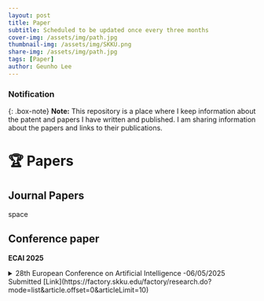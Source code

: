 ```yaml
---
layout: post
title: Paper
subtitle: Scheduled to be updated once every three months
cover-img: /assets/img/path.jpg
thumbnail-img: /assets/img/SKKU.png
share-img: /assets/img/path.jpg
tags: [Paper]
author: Geunho Lee
---
```


### Notification
{: .box-note}
**Note:** This repository is a place where I keep information about the patent and papers I have written and published. I am sharing information about the papers and links to their publications.

# 🏆 Papers

## Journal Papers
space
## Conference paper
**ECAI 2025**
<details markdown="1">
<summary> 28th European Conference on Artificial Intelligence -06/05/2025 Submitted [Link](https://factory.skku.edu/factory/research.do?mode=list&article.offset=0&articleLimit=10) </summary>
An Improved YOLOv9-Based Object Detection with Attention Mechanism for Personal Protective Equipment Monitoring in Industrial Environments
</details>



